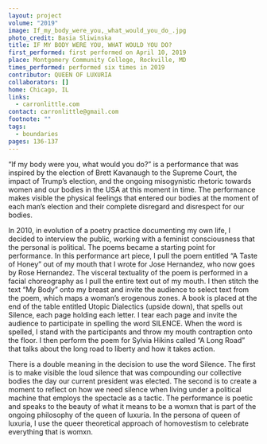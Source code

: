 ```yaml
---
layout: project
volume: "2019"
image: If_my_body_were_you,_what_would_you_do_.jpg
photo_credit: Basia Sliwinska
title: IF MY BODY WERE YOU, WHAT WOULD YOU DO?
first_performed: first performed on April 10, 2019
place: Montgomery Community College, Rockville, MD
times_performed: performed six times in 2019
contributor: QUEEN OF LUXURIA
collaborators: []
home: Chicago, IL
links:
  - carronlittle.com
contact: carronlittle@gmail.com
footnote: ""
tags:
  - boundaries
pages: 136-137
---
```


“If my body were you, what would you do?” is a performance that was inspired by the election of Brett Kavanaugh to the Supreme Court, the impact of Trump’s election, and the ongoing misogynistic rhetoric towards women and our bodies in the USA at this moment in time. The performance makes visible the physical feelings that entered our bodies at the moment of each man’s election and their complete disregard and disrespect for our bodies.

In 2010, in evolution of a poetry practice documenting my own life, I decided to interview the public, working with a feminist consciousness that the personal is political. The poems became a starting point for performance. In this performance art piece, I pull the poem entitled “A Taste of Honey” out of my mouth that I wrote for Jose Hernandez, who now goes by Rose Hernandez. The visceral textuality of the poem is performed in a facial choreography as I pull the entire text out of my mouth. I then stitch the text “My Body” onto my breast and invite the audience to select text from the poem, which maps a woman’s erogenous zones. A book is placed at the end of the table entitled Utopic Dialectics (upside down), that spells out Silence, each page holding each letter. I tear each page and invite the audience to participate in spelling the word SILENCE. When the word is spelled, I stand with the participants and throw my mouth contraption onto the floor. I then perform the poem for Sylvia Hikins called “A Long Road” that talks about the long road to liberty and how it takes action.

There is a double meaning in the decision to use the word Silence. The first is to make visible the loud silence that was compounding our collective bodies the day our current president was elected. The second is to create a moment to reflect on how we need silence when living under a political machine that employs the spectacle as a tactic. The performance is poetic and speaks to the beauty of what it means to be a womxn that is part of the ongoing philosophy of the queen of luxuria. In the persona of queen of luxuria, I use the queer theoretical approach of homovestism to celebrate everything that is womxn.
